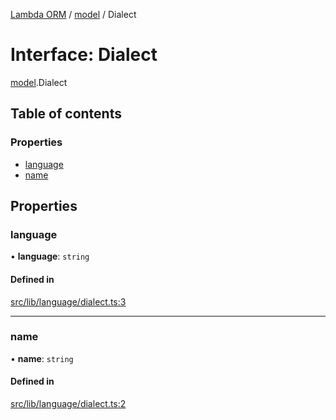 [Lambda ORM](../README.md) / [model](../modules/model.md) / Dialect

# Interface: Dialect

[model](../modules/model.md).Dialect

## Table of contents

### Properties

- [language](model.Dialect.md#language)
- [name](model.Dialect.md#name)

## Properties

### language

• **language**: `string`

#### Defined in

[src/lib/language/dialect.ts:3](https://github.com/FlavioLionelRita/lambda-orm/blob/8e54723/src/lib/language/dialect.ts#L3)

___

### name

• **name**: `string`

#### Defined in

[src/lib/language/dialect.ts:2](https://github.com/FlavioLionelRita/lambda-orm/blob/8e54723/src/lib/language/dialect.ts#L2)
